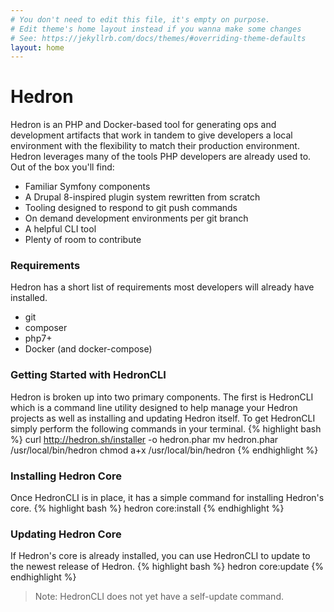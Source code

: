 ```yaml
---
# You don't need to edit this file, it's empty on purpose.
# Edit theme's home layout instead if you wanna make some changes
# See: https://jekyllrb.com/docs/themes/#overriding-theme-defaults
layout: home
---
```

# Hedron
Hedron is an PHP and Docker-based tool for generating ops and development artifacts that work in tandem to give developers a local environment with the flexibility to match their production environment. Hedron leverages many of the tools PHP developers are already used to. Out of the box you'll find:

+ Familiar Symfony components
+ A Drupal 8-inspired plugin system rewritten from scratch
+ Tooling designed to respond to git push commands
+ On demand development environments per git branch
+ A helpful CLI tool
+ Plenty of room to contribute

### Requirements
Hedron has a short list of requirements most developers will already have installed.

+ git
+ composer
+ php7+
+ Docker (and docker-compose)

### Getting Started with HedronCLI
Hedron is broken up into two primary components. The first is HedronCLI which is a command line utility designed to help manage your Hedron projects as well as installing and updating Hedron itself. To get HedronCLI simply perform the following commands in your terminal.
{% highlight bash %}
curl http://hedron.sh/installer -o hedron.phar
mv hedron.phar /usr/local/bin/hedron
chmod a+x /usr/local/bin/hedron
{% endhighlight %}

### Installing Hedron Core
Once HedronCLI is in place, it has a simple command for installing Hedron's core.
{% highlight bash %}
hedron core:install
{% endhighlight %}

### Updating Hedron Core
If Hedron's core is already installed, you can use HedronCLI to update to the newest release of Hedron.
{% highlight bash %}
hedron core:update
{% endhighlight %}

> Note: HedronCLI does not yet have a self-update command.
